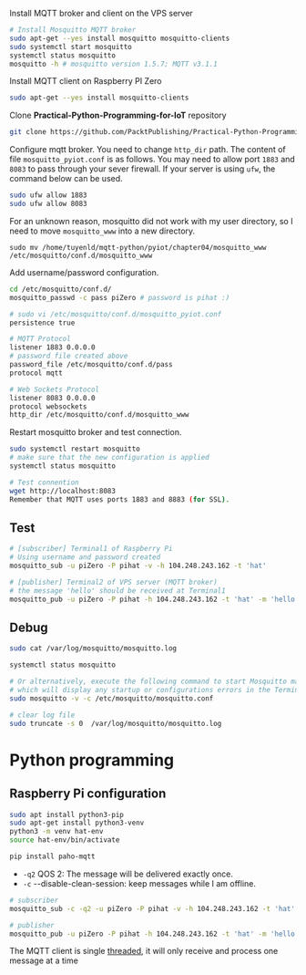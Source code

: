 
Install MQTT broker and client on the VPS server

```bash
# Install Mosquitto MQTT broker
sudo apt-get --yes install mosquitto mosquitto-clients
sudo systemctl start mosquitto
systemctl status mosquitto
mosquitto -h # mosquitto version 1.5.7; MQTT v3.1.1

```

Install MQTT client on Raspberry PI Zero

```bash
sudo apt-get --yes install mosquitto-clients
```

Clone **Practical-Python-Programming-for-IoT** repository

```bash
git clone https://github.com/PacktPublishing/Practical-Python-Programming-for-IoT.git pyiot
```

Configure mqtt broker. You need to change `http_dir` path. The content of file `mosquitto_pyiot.conf` is as follows. You may need to allow port `1883` and `8083` to pass through your sever firewall. If your server is using `ufw`, the command below can be used.

```bash
sudo ufw allow 1883
sudo ufw allow 8083
```

For an unknown reason, mosquitto did not work with my user directory, so I need to move `mosquitto_www` into a new directory.

```
sudo mv /home/tuyenld/mqtt-python/pyiot/chapter04/mosquitto_www /etc/mosquitto/conf.d/mosquitto_www
```

Add username/password configuration.

```bash
cd /etc/mosquitto/conf.d/
mosquitto_passwd -c pass piZero # password is pihat :)
```


```bash
# sudo vi /etc/mosquitto/conf.d/mosquitto_pyiot.conf
persistence true

# MQTT Protocol
listener 1883 0.0.0.0
# password file created above
password_file /etc/mosquitto/conf.d/pass
protocol mqtt

# Web Sockets Protocol
listener 8083 0.0.0.0
protocol websockets
http_dir /etc/mosquitto/conf.d/mosquitto_www
```

Restart mosquitto broker and test connection.

```bash
sudo systemctl restart mosquitto
# make sure that the new configuration is applied
systemctl status mosquitto

# Test connention
wget http://localhost:8083
Remember that MQTT uses ports 1883 and 8883 (for SSL).
```

## Test

```bash
# [subscriber] Terminal1 of Raspberry Pi 
# Using username and password created
mosquitto_sub -u piZero -P pihat -v -h 104.248.243.162 -t 'hat'

# [publisher] Terminal2 of VPS server (MQTT broker)
# the message 'hello' should be received at Terminal1
mosquitto_pub -u piZero -P pihat -h 104.248.243.162 -t 'hat' -m 'hello'
```

## Debug

```bash
sudo cat /var/log/mosquitto/mosquitto.log

systemctl status mosquitto

# Or alternatively, execute the following command to start Mosquitto manually
# which will display any startup or configurations errors in the Terminal
sudo mosquitto -v -c /etc/mosquitto/mosquitto.conf

# clear log file
sudo truncate -s 0  /var/log/mosquitto/mosquitto.log
```

# Python programming

## Raspberry Pi configuration

```bash
sudo apt install python3-pip
sudo apt-get install python3-venv
python3 -m venv hat-env
source hat-env/bin/activate

pip install paho-mqtt
```

- `-q2` QOS 2: The message will be delivered exactly once.
- `-c` --disable-clean-session: keep messages while I am offline.

```bash
# subscriber
mosquitto_sub -c -q2 -u piZero -P pihat -v -h 104.248.243.162 -t 'hat'

# publisher
mosquitto_pub -u piZero -P pihat -h 104.248.243.162 -t 'hat' -m 'hello'

```

The MQTT client is single [threaded](https://stackoverflow.com/a/54572567), it will only receive and process one message at a time

